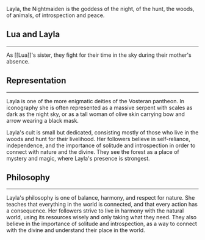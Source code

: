 Layla, the Nightmaiden is the goddess of the night, of the hunt, the woods, of animals, of introspection and peace.

## Lua and Layla

---

As [[Lua]]'s sister, they fight for their time in the sky during their mother's absence.

## Representation

---

Layla is one of the more enigmatic deities of the Vosteran pantheon. In iconography she is often represented as a massive serpent with scales as dark as the night sky, or as a tall woman of olive skin carrying bow and arrow wearing a black mask.

Layla's cult is small but dedicated, consisting mostly of those who live in the woods and hunt for their livelihood. Her followers believe in self-reliance, independence, and the importance of solitude and introspection in order to connect with nature and the divine. They see the forest as a place of mystery and magic, where Layla's presence is strongest.

## Philosophy

---

Layla's philosophy is one of balance, harmony, and respect for nature. She teaches that everything in the world is connected, and that every action has a consequence. Her followers strive to live in harmony with the natural world, using its resources wisely and only taking what they need. They also believe in the importance of solitude and introspection, as a way to connect with the divine and understand their place in the world.